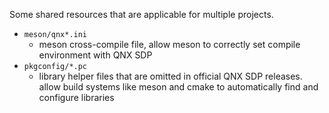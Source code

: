 Some shared resources that are applicable for multiple projects.

+ `meson/qnx*.ini`
  - meson cross-compile file, allow meson to correctly set compile environment with QNX SDP
+ `pkgconfig/*.pc`
  - library helper files that are omitted in official QNX SDP releases. allow build systems like meson and cmake to automatically find and configure libraries
